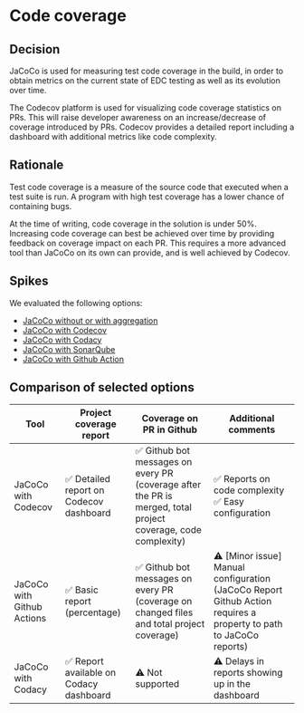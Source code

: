 # Code coverage

## Decision

JaCoCo is used for measuring test code coverage in the build, in order to obtain metrics on the current state of EDC testing as well as its evolution over time. 

The Codecov platform is used for visualizing code coverage statistics on PRs. This will raise developer awareness on an increase/decrease of coverage introduced by PRs. Codecov provides a detailed report including a dashboard with additional metrics like code complexity.

## Rationale

Test code coverage is a measure of the source code that executed when a test suite is run. A program with high test coverage has a lower chance of containing bugs.

At the time of writing, code coverage in the solution is under 50%. Increasing code coverage can best be achieved over time by providing feedback on coverage impact on each PR. This requires a more advanced tool than JaCoCo on its own can provide, and is well achieved by Codecov.

## Spikes

We evaluated the following options:

- [JaCoCo without or with aggregation](jacoco.md)
- [JaCoCo with Codecov](codecov.md)
- [JaCoCo with Codacy](codacy.md)
- [JaCoCo with SonarQube](sonarqube.md)
- [JaCoCo with Github Action](jacoco_github_action.md)

## Comparison of selected options

| Tool                       | Project coverage report                | Coverage on PR in Github                                     | Additional comments                                                                                               |
| -------------------------- | -------------------------------------- | ------------------------------------------------------------ |-------------------------------------------------------------------------------------------------------------------|
| JaCoCo with Codecov        | ✅ Detailed report on Codecov dashboard | ✅ Github bot messages on every PR (coverage after the PR is merged, total project coverage, code complexity) | ✅ Reports on code complexity<br/> ✅ Easy configuration                                                             |
| JaCoCo with Github Actions | ✅ Basic report (percentage)            | ✅ Github bot messages on every PR (coverage on changed files and total project coverage) | ⚠️ [Minor issue] Manual configuration (JaCoCo Report Github Action requires a property to path to JaCoCo reports) |
| JaCoCo with Codacy         | ✅ Report available on Codacy dashboard | ⚠️ Not supported                                              | ⚠️ Delays in reports showing up in the dashboard                                                                  |
